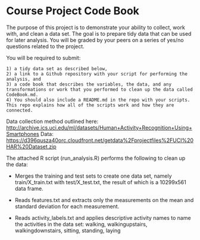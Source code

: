 
Course Project Code Book
========================

The purpose of this project is to demonstrate your ability to collect, work with, and clean a data set. The goal is to prepare tidy data that 
can be used for later analysis. You will be graded by your peers on a series of yes/no questions related to the project. 

You will be required to submit: 

	1) a tidy data set as described below, 
	2) a link to a Github repository with your script for performing the analysis, and 
	3) a code book that describes the variables, the data, and any transformations or work that you performed to clean up the data called CodeBook.md.
	4) You should also include a README.md in the repo with your scripts. This repo explains how all of the scripts work and how they are connected.  

Data collection method outlined here: 	http://archive.ics.uci.edu/ml/datasets/Human+Activity+Recognition+Using+Smartphones 
Data: https://d396qusza40orc.cloudfront.net/getdata%2Fprojectfiles%2FUCI%20HAR%20Dataset.zip 

The attached R script (run_analysis.R) performs the following to clean up the data:

* Merges the training and test sets to create one data set, namely train/X_train.txt with test/X_test.txt, the result of which is a 10299x561 data frame.

* Reads features.txt and extracts only the measurements on the mean and standard deviation for each measurement.

* Reads activity_labels.txt and applies descriptive activity names to name the activities in the data set: walking, walkingupstairs, walkingdownstairs, sitting, standing, laying
